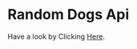 # Random Dogs Api

Have a look by Clicking [Here](https://6148a4df8140a18ed9c73f02--suspicious-allen-bc623d.netlify.app/).
